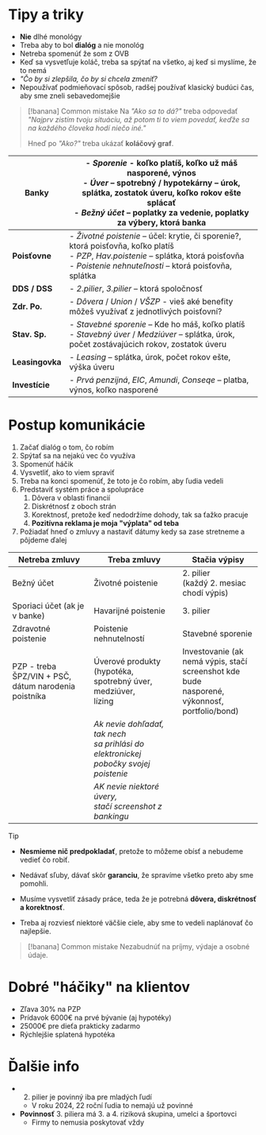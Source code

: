 # Tipy a triky
- **Nie** dlhé monológy
- Treba aby to bol **dialóg** a nie monológ
- Netreba spomenúť že som z OVB
- Keď sa vysvetľuje koláč, treba sa spýtať na všetko, aj keď si myslíme, že to nemá
- *"Čo by si zlepšila, čo by si chcela zmeniť?*
- Nepoužívať podmieňovací spôsob, radšej používať klasický budúci čas, aby sme zneli sebavedomejšie

>[!banana] Common mistake
Na *"Ako sa to dá?"* treba odpovedať
*"Najprv zistím tvoju situáciu, až potom ti to viem povedať, keďže sa na každého človeka hodí niečo iné."*
>
> Hneď po *"Ako?"* treba ukázať **koláčový graf**.


| **Banky**       | - *Sporenie* - koľko platíš, koľko už máš nasporené, výnos<br>- *Úver* – spotrebný / hypotekárny – úrok, splátka, zostatok úveru, koľko rokov ešte splácať<br>- *Bežný účet* – poplatky za vedenie, poplatky za výbery, ktorá banka |
| --------------- | ----------------------------------------------------------------------------------------------------------------------------------------------------------------------------------------------------------------------------------- |
| **Poisťovne**   | - *Životné poistenie* – účel: krytie, či sporenie?, ktorá poisťovňa, koľko platíš<br>- *PZP*, *Hav.poistenie* – splátka, ktorá poisťovňa<br>- *Poistenie nehnuteľnosti* – ktorá poisťovňa, splátka                                  |
| **DDS / DSS**   | - *2.pilier*, *3.pilier* – ktorá spoločnosť                                                                                                                                                                                         |
| **Zdr. Po.**    | - *Dôvera* / *Union* / *VŠZP* - vieš aké benefity môžeš využívať z jednotlivých poisťovní?                                                                                                                                          |
| **Stav. Sp.**   | - *Stavebné sporenie* – Kde ho máš, koľko platíš<br>- *Stavebný úver* / *Medziúver* – splátka, úrok, počet zostávajúcich rokov, zostatok úveru                                                                                      |
| **Leasingovka** | - *Leasing* – splátka, úrok, počet rokov ešte, výška úveru                                                                                                                                                                          |
| **Investície**  | - *Prvá penzijná*, *EIC*, *Amundi*, *Conseqe* – platba, výnos, koľko nasporené                                                                                                                                                      |

# Postup komunikácie
1. Začať dialóg o tom, čo robím
2. Spýtať sa na nejakú vec čo využíva
3. Spomenúť háčik
4. Vysvetliť, ako to viem spraviť
5. Treba na konci spomenúť, že toto je čo robím, aby ľudia vedeli
6. Predstaviť systém práce a spolupráce
	1. Dôvera v oblasti financií
	2. Diskrétnosť z oboch strán
	3. Korektnosť, pretože keď nedodržíme dohody, tak sa ťažko pracuje
	4. **Pozitívna reklama je moja "výplata" od teba**
7. Požiadať hneď o zmluvy a nastaviť dátumy kedy sa zase stretneme a pôjdeme ďalej

| **Netreba zmluvy**                                      | **Treba zmluvy**                                                                          | **Stačia výpisy**                                                                                        |
| ------------------------------------------------------- | ----------------------------------------------------------------------------------------- | -------------------------------------------------------------------------------------------------------- |
| Bežný účet                                              | Životné poistenie                                                                         | 2. pilier<br>(každý 2. mesiac<br>chodí výpis)                                                            |
| Sporiaci účet (ak je v banke)                           | Havarijné poistenie                                                                       | 3. pilier                                                                                                |
| Zdravotné poistenie                                     | Poistenie nehnutelností                                                                   | Stavebné sporenie                                                                                        |
| PZP - treba ŠPZ/VIN + PSČ,<br>dátum narodenia poistníka | Úverové produkty (hypotéka,<br>spotrebný úver, medziúver,<br>lízing                       | Investovanie (ak<br>nemá výpis, stačí<br>screenshot kde bude<br>nasporené, výkonnosť,<br>portfolio/bond) |
|                                                         | *Ak nevie dohľadať, tak nech<br>sa prihlási do elektronickej<br>pobočky svojej poistenie* |                                                                                                          |
|                                                         | *AK nevie niektoré úvery,<br>stačí screenshot z bankingu*                                 |                                                                                                          |

>[!tip]
>- **Nesmieme nič predpokladať**, pretože to môžeme obísť a nebudeme vedieť čo robiť.
>
>- Nedávať sľuby, dávať skôr **garanciu**, že spravíme všetko preto aby sme pomohli.
>
>- Musíme vysvetliť zásady práce, teda že je potrebná **dôvera, diskrétnosť a korektnosť**.
>
>- Treba aj rozviesť niektoré väčšie ciele, aby sme to vedeli naplánovať čo najlepšie.

>[!banana] Common mistake
>Nezabudnúť na príjmy, výdaje a osobné údaje.

# Dobré "háčiky" na klientov
- Zľava 30% na PZP
- Prídavok 6000€ na prvé bývanie (aj hypotéky)
- 25000€ pre dieťa prakticky zadarmo
- Rýchlejšie splatená hypotéka
# Ďalšie info
- 2. pilier je povinný iba pre mladých ľudí
	- V roku 2024, 22 roční ľudia to nemajú už povinné
- **Povinnosť** 3. piliera má 3. a 4. riziková skupina, umelci a športovci
	- Firmy to nemusia poskytovať vždy
